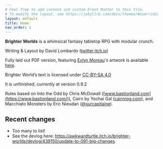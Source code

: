 ```yaml
---
# Feel free to add content and custom Front Matter to this file.
# To modify the layout, see https://jekyllrb.com/docs/themes/#overriding-theme-defaults
layout: default
title: Home
nav_order: 1
---
```

**Brighter Worlds** is a whimsical fantasy tabletop RPG with modular crunch.

Writing & Layout by David Lombardo ([twitter](https://twitter.com/AwkwardTurtle42),[itch.io](https://awkwardturtle.itch.io/))

Fully laid out PDF version, featuring [Evlyn Moreau](https://www.patreon.com/evlynmoreau)'s artwork is available [here](https://awkwardturtle.itch.io/brighter-worlds).

Brighter World’s text is licensed under [CC-BY-SA 4.0](https://creativecommons.org/licenses/by-sa/4.0/)

It is unfinished, currently at version 0.9.2

Rules based on Into the Odd by Chris McDowall ([www.bastionland.com](https://www.bastionland.com/)), Cairn by Yochai Gal ([cairnrpg.com](https://cairnrpg.com/)), and Macchiato Monsters by Eric Nieudan ([@surcapitaine](https://twitter.com/surcapitaine)).

## Recent changes
 * Too many to list!
 * See the devlog here: https://awkwardturtle.itch.io/brighter-worlds/devlog/439150/update-to-091-big-changes